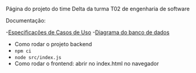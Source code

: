 Página do projeto do time Delta da turma T02 de engenharia de software

Documentação:

-[Especificações de Casos de Uso](https://docs.google.com/document/d/1uV__OFuE4tOoeH78UYyqnGxLTw2aPwmuiZ8rn9-ny14/edit#heading=h.6sohu2bcal5d)
-[Diagrama do banco de dados](https://lucid.app/lucidchart/invitations/accept/inv_20d4371a-62a6-4370-952f-f8d44cc03aec?viewport_loc=-538%2C87%2C2253%2C1082%2C0_0)
- Como rodar o projeto backend
- `npm ci`
- `node src/index.js`
- Como rodar o frontend: abrir no index.html no navegador
